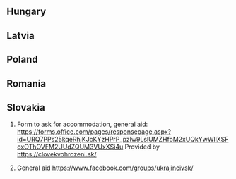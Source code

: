 Hungary
-------

Latvia
------

Poland
------

Romania
-------

Slovakia
--------

1. Form to ask for accommodation, general aid: https://forms.office.com/pages/responsepage.aspx?id=URQ7PPs25kqeRhjKJcKYzHPrP_pzlw9LslUMZHfoM2xUQkYwWllXSFoxOThOVFM2UUdZQUM3VUxXSi4u
 Provided by https://clovekvohrozeni.sk/

2. General aid https://www.facebook.com/groups/ukrajincivsk/
